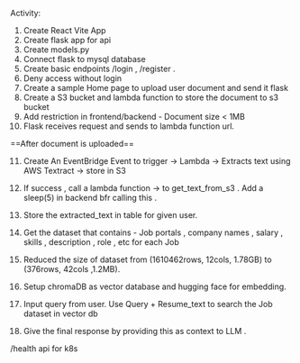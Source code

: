 Activity:

1. Create React Vite App
2. Create flask app for api
3. Create models.py
4. Connect flask to mysql database
5. Create basic endpoints /login , /register .
6. Deny access without login 
7. Create a sample Home page to upload user document and send it flask
8. Create a S3 bucket and lambda function to store the document to s3 bucket
9. Add restriction in frontend/backend - Document size < 1MB 
10. Flask receives request and sends to lambda function url.

==After document is uploaded==

11. Create An EventBridge Event to trigger -> Lambda -> Extracts text using AWS Textract -> store in S3
12. If success , call a lambda function -> to get_text_from_s3 . Add a sleep(5) in backend bfr calling this .
13. Store the extracted_text in table for given user.

14. Get the dataset that contains - Job portals , company names , salary , skills , description , role , etc for each Job
15. Reduced the size of dataset from (1610462rows, 12cols, 1.78GB) to (376rows, 42cols ,1.2MB).
16. Setup chromaDB as vector database and hugging face for embedding.
17. Input query from user. Use Query + Resume_text to search the Job dataset in vector db
18. Give the final response by providing this as context to LLM .

/health api for k8s